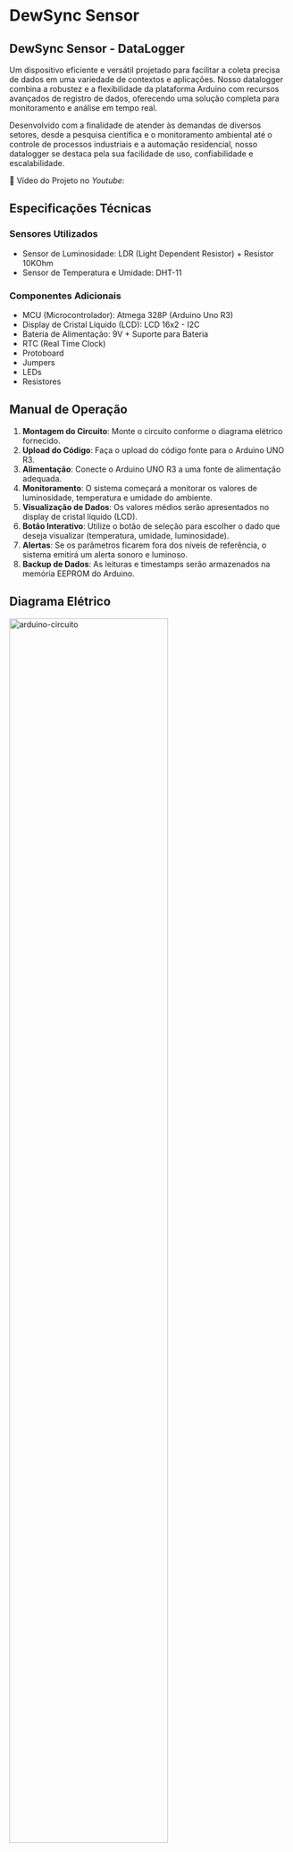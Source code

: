 # DewSync Sensor

## **DewSync Sensor - DataLogger**

Um dispositivo eficiente e versátil projetado para facilitar a coleta precisa de dados em uma variedade de contextos e aplicações. Nosso datalogger combina a robustez e a flexibilidade da plataforma Arduino com recursos avançados de registro de dados, oferecendo uma solução completa para monitoramento e análise em tempo real.

Desenvolvido com a finalidade de atender às demandas de diversos setores, desde a pesquisa científica e o monitoramento ambiental até o controle de processos industriais e a automação residencial, nosso datalogger se destaca pela sua facilidade de uso, confiabilidade e escalabilidade.

🎥 Vídeo do Projeto no _Youtube_: 

## Especificações Técnicas

### Sensores Utilizados

- Sensor de Luminosidade: LDR (Light Dependent Resistor) + Resistor 10KOhm
- Sensor de Temperatura e Umidade: DHT-11

### Componentes Adicionais

- MCU (Microcontrolador): Atmega 328P (Arduino Uno R3)
- Display de Cristal Líquido (LCD): LCD 16x2 - I2C
- Bateria de Alimentação: 9V + Suporte para Bateria
- RTC (Real Time Clock)
- Protoboard
- Jumpers
- LEDs
- Resistores


## Manual de Operação

1. **Montagem do Circuito**: Monte o circuito conforme o diagrama elétrico fornecido.
2. **Upload do Código**: Faça o upload do código fonte para o Arduino UNO R3.
3. **Alimentação**: Conecte o Arduino UNO R3 a uma fonte de alimentação adequada.
4. **Monitoramento**: O sistema começará a monitorar os valores de luminosidade, temperatura e umidade do ambiente.
5. **Visualização de Dados**: Os valores médios serão apresentados no display de cristal líquido (LCD).
6. **Botão Interativo**: Utilize o botão de seleção para escolher o dado que deseja visualizar (temperatura, umidade, luminosidade).
7. **Alertas**: Se os parâmetros ficarem fora dos níveis de referência, o sistema emitirá um alerta sonoro e luminoso.
8. **Backup de Dados**: As leituras e timestamps serão armazenados na memória EEPROM do Arduino.

## **Diagrama Elétrico**

<img src="https://github.com/ConfuseKarma/DataLogger/assets/145780136/3f22056d-c2c8-41d3-9c4f-ab6cc2ee0b94" alt="arduino-circuito" width="75%">

https://wokwi.com/projects/392907885243715585

## Lógica do Código

### Inclusão de Bibliotecas e Declarações de Variáveis Globais

**Inclusão de Bibliotecas**

São incluídas as bibliotecas necessárias para o funcionamento do código: Wire (para comunicação I2C), LiquidCrystal_I2C (para controle do LCD via I2C), RTClib (para manipulação do RTC DS3231), DHT (para o sensor de temperatura e umidade) e EEPROM (para acessar a memória EEPROM do Arduino).


## Código Fonte

O código fonte está disponível no repositório público do GitHub neste [link](https://github.com/ConfuseKarma/DataLogger/blob/main/codigo-fonte.md). Certifique-se de ler e compreender os comentários no código para uma melhor compreensão do funcionamento.

